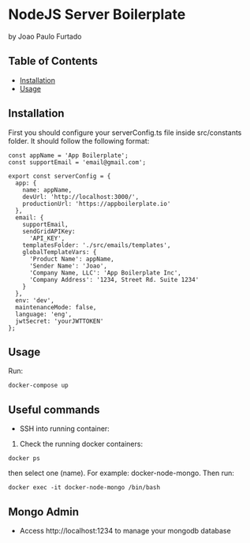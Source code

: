 # NodeJS Server Boilerplate

by Joao Paulo Furtado

## Table of Contents

- [Installation](#installation)
- [Usage](#usage)

## Installation

First you should configure your serverConfig.ts file inside src/constants folder. It should follow the following format:

```
const appName = 'App Boilerplate';
const supportEmail = 'email@gmail.com';

export const serverConfig = {
  app: {
    name: appName,
    devUrl: 'http://localhost:3000/',
    productionUrl: 'https://appboilerplate.io'
  },
  email: {
    supportEmail,
    sendGridAPIKey:
      'API_KEY',
    templatesFolder: './src/emails/templates',
    globalTemplateVars: {
      'Product Name': appName,
      'Sender Name': 'Joao',
      'Company Name, LLC': 'App Boilerplate Inc',
      'Company Address': '1234, Street Rd. Suite 1234'
    }
  },
  env: 'dev',
  maintenanceMode: false,
  language: 'eng',
  jwtSecret: 'yourJWTTOKEN'
};
```

## Usage

Run:

```
docker-compose up

```

## Useful commands

- SSH into running container:

1. Check the running docker containers:

```
docker ps
```

then select one (name). For example: docker-node-mongo. Then run:

```
docker exec -it docker-node-mongo /bin/bash
```

## Mongo Admin

- Access http://localhost:1234 to manage your mongodb database
